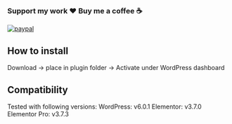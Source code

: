 ### Support my work :heart: Buy me a coffee :coffee:
[![paypal](https://golftoursderllysboys.files.wordpress.com/2020/08/button-donate-paypal-1.png?w=300)](https://paypal.me/christianhansen93?country.x=DK&locale.x=da_DK)

## How to install
Download -> place in plugin folder -> Activate under WordPress dashboard

## Compatibility
Tested with following versions:
WordPress: v6.0.1
Elementor: v3.7.0
Elementor Pro: v3.7.3
